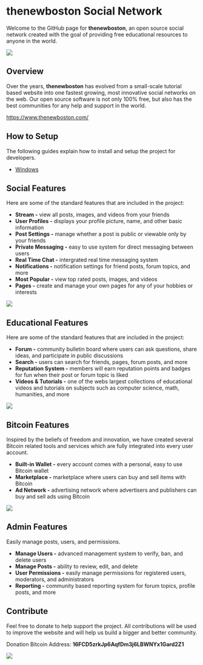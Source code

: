 # thenewboston Social Network
Welcome to the GitHub page for **thenewboston**, an open source social network created with the goal of providing free educational resources to anyone in the world. 

![](http://i.imgur.com/70HIv4i.png)

## Overview
Over the years, **thenewboston** has evolved from a small-scale tutorial based website into one fastest growing, most innovative social networks on the web. Our open source software is not only 100% free, but also has the best communities for any help and support in the world. 

<https://www.thenewboston.com/>

## How to Setup
The following guides explain how to install and setup the project for developers.

* [Windows](https://github.com/thenewboston-developers/thenewboston-Social-Network/wiki/Installing-and-Configuring-XAMPP)

## Social Features
Here are some of the standard features that are included in the project:

* **Stream -** view all posts, images, and videos from your friends
* **User Profiles -** displays your profile picture, name, and other basic information
* **Post Settings -** manage whether a post is public or viewable only by your friends
* **Private Messaging -** easy to use system for direct messaging between users
* **Real Time Chat -** intergrated real time messaging system
* **Notifications -** notification settings for friend posts, forum topics, and more
* **Most Popular -** view top rated posts, images, and videos
* **Pages -** create and manage your own pages for any of your hobbies or interests

![](http://i.imgur.com/yhzHe6H.png)

## Educational Features
Here are some of the standard features that are included in the project:

* **Forum -** community bulletin board where users can ask questions, share ideas, and participate in public discussions
* **Search -** users can search for friends, pages, forum posts, and more
* **Reputation System -** members will earn reputation points and badges for fun when their post or forum topic is liked
* **Videos & Tutorials  -** one of the webs largest collections of educational videos and tutorials on subjects such as computer science, math, humanities, and more

![](http://i.imgur.com/cM7VezU.png)

## Bitcoin Features
Inspired by the beliefs of freedom and innovation, we have created several Bitcoin related tools and services which are fully integrated into every user account.

* **Built-in Wallet -** every account comes with a personal, easy to use Bitcoin wallet
* **Marketplace -** marketplace where users can buy and sell items with Bitcoin
* **Ad Network -**  advertising network where advertisers and publishers can buy and sell ads using Bitcoin

![](http://i.imgur.com/6PWSV0e.png)

## Admin Features
Easily manage posts, users, and permissions.

* **Manage Users -** advanced management system to verify, ban, and delete users
* **Manage Posts -** ability to review, edit, and delete
* **User Permissions -** easily manage permissions for registered users, moderators, and administrators
* **Reporting -** community based reporting system for forum topics, profile posts, and more

## Contribute
Feel free to donate to help support the project. All contributions will be used to improve the website and will help us build a bigger and better community.

Donation Bitcoin Address: **16FCD5zrkJp6AqfDm3j6LBWNYx1Gard2Z1**

![](http://i.imgur.com/m9izo2g.png)
